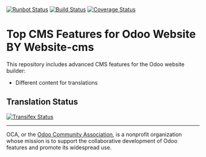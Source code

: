 [![Runbot Status](https://runbot.odoo-community.org/runbot/badge/flat/225/11.0.svg)](https://runbot.odoo-community.org/runbot/repo/github-com-oca-website-cms-225)
[![Build Status](https://travis-ci.org/OCA/website-cms.svg?branch=11.0)](https://travis-ci.org/OCA/website-cms)
[![Coverage Status](https://coveralls.io/repos/OCA/website-cms/badge.svg?branch=11.0&service=github)](https://coveralls.io/github/OCA/website-cms?branch=11.0)

Top CMS Features for Odoo Website BY Website-cms
=============================

This repository includes advanced CMS features for the Odoo website builder:

* Different content for translations



Translation Status
------------------
[![Transifex Status](https://www.transifex.com/projects/p/OCA-website-cms-11-0/chart/image_png)](https://www.transifex.com/projects/p/${ORG_NAME}-website-cms-website-cms)

----

OCA, or the [Odoo Community Association](http://odoo-community.org/), is a nonprofit organization whose
mission is to support the collaborative development of Odoo features and
promote its widespread use.
